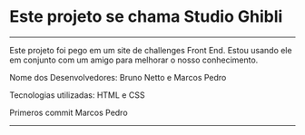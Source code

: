 # Este projeto se chama Studio Ghibli  

----

Este projeto foi pego em um site de challenges Front End. Estou usando ele em conjunto com um amigo para melhorar o nosso conhecimento.

Nome dos Desenvolvedores: Bruno Netto e Marcos Pedro

Tecnologias utilizadas: HTML e CSS

Primeros commit Marcos Pedro 

----
